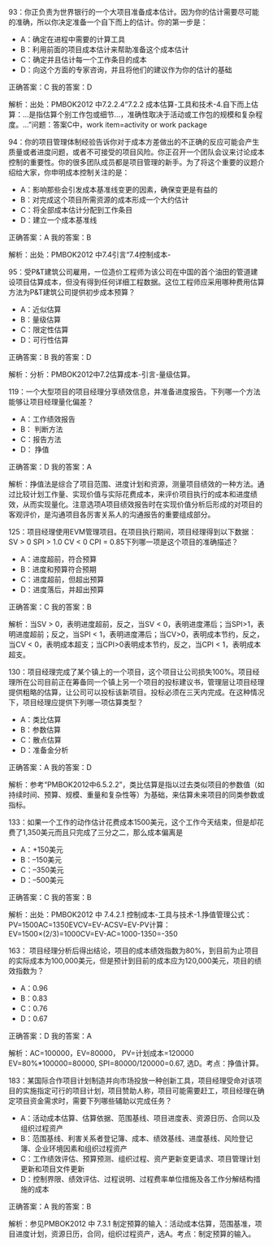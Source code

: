 93：你正负责为世界银行的一个大项目准备成本估计。因为你的估计需要尽可能的准确，所以你决定准备一个自下而上的估计。你的第一步是：

- A：确定在进程中需要的计算工具
- B：利用前面的项目成本估计来帮助准备这个成本估计
- C：确定并且估计每一个工作条目的成本
- D：向这个方面的专家咨询，并且将他们的建议作为你的估计的基础

正确答案：C	我的答案：D

解析：出处：PMBOK2012 中7.2.2.4“7.2.2 成本估算-工具和技术-4.自下而上估算：…是指估算个别工作包或细节…，准确性取决于活动或工作包的规模和复杂程度。…”问题：答案C中，work item=activity or work package

94：你的项目管理体制经验告诉你对于成本方差做出的不正确的反应可能会产生质量或者进度问题，或者不可接受的项目风险。你正召开一个团队会议来讨论成本控制的重要性。你的很多团队成员都是项目管理的新手。为了将这个重要的议题介绍给大家，你申明成本控制关注的是：

- A：影响那些会引发成本基准线变更的因素，确保变更是有益的
- B：对完成这个项目所需资源的成本形成一个大约估计
- C：将全部成本估计分配到工作条目
- D：建立一个成本基准线

正确答案：A	我的答案：B

解析：出处：PMBOK2012 中7.4引言“7.4控制成本-

95：受P&T建筑公司雇用，一位造价工程师为该公司在中国的首个油田的管道建设项目估算成本，但没有得到任何详细工程数据。这位工程师应采用哪种费用估算方法为P&T建筑公司提供初步成本预算？

- A：近似估算
- B：量级估算
- C：限定性估算
- D：可行性估算

正确答案：B	我的答案：D

解析：分析：PMBOK2012中7.2估算成本-引言-量级估算。

119：一个大型项目的项目经理分享绩效信息，并准备进度报告。下列哪一个方法能够让项目经理量化偏差？

- A：工作绩效报告
- B： 判断方法
- C：报告方法
- D： 挣值

正确答案：D	我的答案：A

解析：挣值法是综合了项目范围、进度计划和资源，测量项目绩效的一种方法。通过比较计划工作量、实现价值与实际花费成本，来评价项目执行的成本和进度绩效，从而实现量化。注意选项A项目绩效报告时在实现价值分析后形成的对项目的客观评价，是沟通项目各厉害关系人的沟通报告的重要组成部分。

125：项目经理使用EVM管理项目。在项目执行期间，项目经理得到以下数据：SV > 0 SPI > 1.0 CV < 0 CPI = 0.85下列哪一项是这个项目的准确描述？

- A：进度超前，符合预算
- B：进度和预算符合预期
- C：进度超前，但超出预算
- D：进度落后，并超出预算

正确答案：C	我的答案：B

解析：当SV > 0，表明进度超前，反之，当SV < 0，表明进度滞后；当SPI>1，表明进度超前；反之，当SPI < 1，表明进度滞后；当CV>0，表明成本节约，反之，当CV < 0，表明成本超支；当CPI>0表明成本节约，反之，当CPI < 1，表明成本超支。

130：项目经理完成了某个镇上的一个项目，这个项目让公司损失100%。项目经理所在公司目前正在筹备同一个镇上另一个项目的投标建议书，管理层让项目经理提供粗略的估算，让公司可以投标该新项目。投标必须在三天内完成。在这种情况下，项目经理应提供下列哪一项估算类型？

- A：类比估算
- B：参数估算
- C：散点估算
- D：准备金分析

正确答案：A	我的答案：D

解析：参考“PMBOK2012中6.5.2.2”，类比估算是指以过去类似项目的参数值（如持续时间、预算、规模、重量和复杂性等）为基础，来估算未来项目的同类参数或指标。

133：如果一个工作的动作估计花费成本1500美元，这个工作今天结束，但是却花费了1,350美元而且只完成了三分之二，那么成本偏离是

- A：+150美元
- B：–150美元
- C：–350美元
- D：–500美元

正确答案：C	我的答案：B

解析：出处：PMBOK2012 中 7.4.2.1 控制成本-工具与技术-1.挣值管理公式：PV=1500AC=1350EVCV=EV-ACSV=EV-PV计算：EV=1500×(2/3)=1000CV=EV-AC=1000-1350=-350

163： 项目经理分析后得出结论，项目的成本绩效指数为80%，到目前为止项目的实际成本为100,000美元，但是预计到目前的成本应为120,000美元，项目的绩效指数为？

- A：0.96
- B：0.83
- C：0.76
- D：0.67

正确答案：D	我的答案：A

解析：AC=100000，EV=80000， PV=计划成本=120000 EV=80%*100000=80000, SPI=80000/120000=0.67, 选D。考点：挣值计算。

183：某国际合作项目计划制造并向市场投放一种创新工具，项目经理受命对该项目的实施指定可行的项目计划，项目赞助人称，项目可能需要赶工，项目经理在确定项目资金需求时，需要下列哪些辅助以完成任务？

- A：活动成本估算、估算依据、范围基线、项目进度表、资源日历、合同以及组织过程资产
- B：范围基线、利害关系者登记簿、成本、绩效基线、进度基线、风险登记簿、企业环境因素和组织过程资产
- C：工作绩效评估、预算预测、组织过程、资产更新变更请求、项目管理计划更新和项目文件更新
- D：控制界限、绩效评估、过程说明、过程费率单位措施及各工作分解结构措施的成本

正确答案：A	我的答案：B

解析：参见PMBOK2012 中 7.3.1 制定预算的输入：活动成本估算，范围基准，项目进度计划，资源日历，合同，组织过程资产，选A。考点：制定预算的输入。